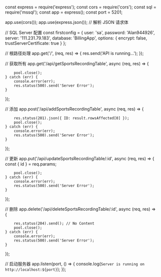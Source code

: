const express = require('express');
const cors = require('cors');
const sql = require('mssql');
const app = express();
const port = 5201;

app.use(cors());
app.use(express.json()); // 解析 JSON 请求体

// SQL Server 配置
const firstconfig = {
    user: 'sa',
    password: 'Alan944926',
    server: '111.231.79.183',
    database: 'BillingApp',
    options: {
        encrypt: false,
        trustServerCertificate: true
    }
};

// 根路径处理
app.get('/', (req, res) => {
    res.send('API is running...');
});

// 获取所有 
app.get('/api/getSportsRecordingTable', async (req, res) => {
 
        pool.close();
    } catch (err) {
        console.error(err);
        res.status(500).send('Server Error');
    }
});

// 添加 
app.post('/api/addSportsRecordingTable', async (req, res) => {
 
        res.status(201).json({ ID: result.rowsAffected[0] });
        pool.close();
    } catch (err) {
        console.error(err);
        res.status(500).send('Server Error');
    }
});

// 更新 
app.put('/api/updateSportsRecordingTable/:id', async (req, res) => {
    const { id } = req.params;
   
             
        pool.close();
    } catch (err) {
        console.error(err);
        res.status(500).send('Server Error');
    }
});

// 删除 
app.delete('/api/deleteSportsRecordingTable/:id', async (req, res) => {
     

        res.status(204).send(); // No Content
        pool.close();
    } catch (err) {
        console.error(err);
        res.status(500).send('Server Error');
    }
});

// 启动服务器
app.listen(port, () => {
    console.log(`Server is running on http://localhost:${port}`);
});
